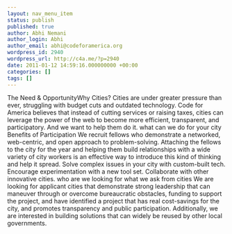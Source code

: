 ```yaml
---
layout: nav_menu_item
status: publish
published: true
author: Abhi Nemani
author_login: Abhi
author_email: abhi@codeforamerica.org
wordpress_id: 2940
wordpress_url: http://c4a.me/?p=2940
date: 2011-01-12 14:59:16.000000000 +00:00
categories: []
tags: []
---
```

The Need & OpportunityWhy Cities? Cities are under greater pressure than ever, struggling with budget cuts and outdated technology. Code for America believes that instead of cutting services or raising taxes, cities can leverage the power of the web to become more efficient, transparent, and participatory. And we want to help them do it. what can we do for your city Benefits of Participation We recruit fellows who demonstrate a networked, web-centric, and open approach to problem-solving. Attaching the fellows to the city for the year and helping them build relationships with a wide variety of city workers is an effective way to introduce this kind of thinking and help it spread. Solve complex issues in your city with custom-built tech. Encourage experimentation with a new tool set. Collaborate with other innovative cities. who are we looking for what we ask from cities We are looking for applicant cities that demonstrate strong leadership that can maneuver through or overcome bureaucratic obstacles, funding to support the project, and have identified a project that has real cost-savings for the city, and promotes transparency and public participation. Additionally, we are interested in building solutions that can widely be reused by other local governments.
